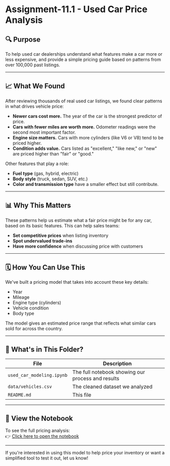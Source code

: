# Assignment-11.1 - Used Car Price Analysis

## 🔍 Purpose
To help used car dealerships understand what features make a car more or less expensive, and provide a simple pricing guide based on patterns from over 100,000 past listings.

---

## 📈 What We Found

After reviewing thousands of real used car listings, we found clear patterns in what drives vehicle price:

- **Newer cars cost more.** The year of the car is the strongest predictor of price.
- **Cars with fewer miles are worth more.** Odometer readings were the second most important factor.
- **Engine size matters.** Cars with more cylinders (like V6 or V8) tend to be priced higher.
- **Condition adds value.** Cars listed as "excellent," "like new," or "new" are priced higher than "fair" or "good."

Other features that play a role:
- **Fuel type** (gas, hybrid, electric)
- **Body style** (truck, sedan, SUV, etc.)
- **Color and transmission type** have a smaller effect but still contribute.

---

## 📊 Why This Matters

These patterns help us estimate what a fair price might be for any car, based on its basic features. This can help sales teams:

- **Set competitive prices** when listing inventory  
- **Spot undervalued trade-ins**  
- **Have more confidence** when discussing price with customers

---

## 🗓️ How You Can Use This

We've built a pricing model that takes into account these key details:

- Year  
- Mileage  
- Engine type (cylinders)  
- Vehicle condition  
- Body type  

The model gives an estimated price range that reflects what similar cars sold for across the country.

---

## 📂 What's in This Folder?

| File                       | Description                                      |
|---------------------------|--------------------------------------------------|
| `used_car_modeling.ipynb` | The full notebook showing our process and results |
| `data/vehicles.csv`       | The cleaned dataset we analyzed                  |
| `README.md`               | This file                                        |

---

## 📅 View the Notebook

To see the full pricing analysis:  
👉 [Click here to open the notebook](./prompt_II.ipynb)

---

If you're interested in using this model to help price your inventory or want a simplified tool to test it out, let us know!


